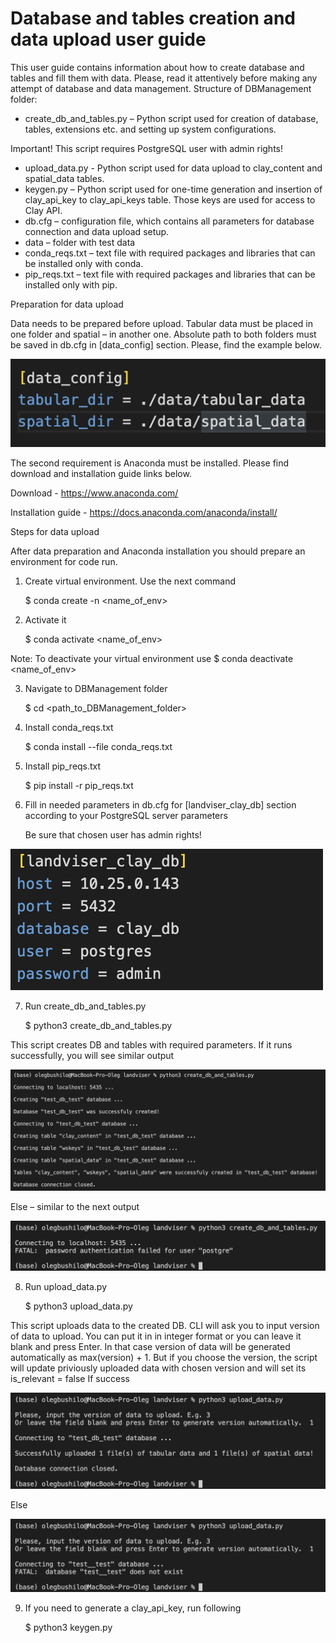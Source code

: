 #         Database and tables creation and data upload user guide

This user guide contains information about how to create database and tables and fill them with data.
Please, read it attentively before making any attempt of database and data management.
Structure of DBManagement folder:
- create_db_and_tables.py – Python script used for creation of database, tables, extensions etc. and setting up system configurations.

Important! 
This script requires PostgreSQL user with admin rights!

- upload_data.py - Python script used for data upload to clay_content and spatial_data tables.
- keygen.py – Python script used for one-time generation and insertion of clay_api_key to clay_api_keys table. 
  Those keys are used for access to Clay API.
- db.cfg – configuration file, which contains all parameters for database connection and data upload setup.
- data – folder with test data
- conda_reqs.txt – text file with required packages and libraries that can be
  installed only with conda.
- pip_reqs.txt – text file with required packages and libraries that can be
  installed only with pip.

Preparation for data upload

Data needs to be prepared before upload. Tabular data must be placed in one folder and spatial – in another one. Absolute path to both folders must be saved in db.cfg in [data_config] section. Please, find the example below.
 
![img1](./img/data_cofig.png)
 
The second requirement is Anaconda must be installed.
Please find download and installation guide links below. 

Download - https://www.anaconda.com/

Installation guide - https://docs.anaconda.com/anaconda/install/


Steps for data upload

After data preparation and Anaconda installation you should prepare an environment for code run.
1. Create virtual environment. Use the next command

    $ conda create -n <name_of_env>

2. Activate it

    $ conda activate <name_of_env>

Note:
To deactivate your virtual environment use $ conda deactivate <name_of_env>

3. Navigate to DBManagement folder

    $ cd <path_to_DBManagement_folder>

4. Install conda_reqs.txt

    $ conda install --file conda_reqs.txt

5. Install pip_reqs.txt

    $ pip install -r pip_reqs.txt

6. Fill in needed parameters in db.cfg for [landviser_clay_db] section according to your PostgreSQL server parameters

    Be sure that chosen user has admin rights!
    
![img2](./img/clay_db_config.png)

7. Run create_db_and_tables.py

    $ python3 create_db_and_tables.py

  This script creates DB and tables with required parameters. If it runs successfully, you will see similar output
  
![img3](./img/create_db_v.png)

  Else – similar to the next output

![img4](./img/create_db_x.png)

8. Run upload_data.py

    $ python3 upload_data.py

This script uploads data to the created DB.
CLI will ask you to input version of data to upload. You can put it in in integer format or you can leave it blank and press Enter. In that case version of data will be generated automatically as max(version) + 1. But if you choose the version, the script will update priviously uploaded data with chosen version and will set its is_relevant = false
If success

![img5](./img/upld_data_v.png)

Else

![img6](./img/upld_data_x.png)

9. If you need to generate a clay_api_key, run following

    $ python3 keygen.py
   
